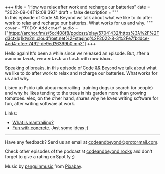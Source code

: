 +++
title = "How we relax after work and recharge our batteries"
date = "2022-09-04T12:08:39Z"
draft = false
description = """\
  In this episode of Code && Beyond we talk about what we like to do after work to relax and recharge our batteries. What works for us and why.
  """
cover = "TODO: Add cover"
audio = ["https://anchor.fm/s/5cd408f8/podcast/play/57041432/https%3A%2F%2Fd3ctxlq1ktw2nl.cloudfront.net%2Fstaging%2F2022-8-3%2Fe7fbddce-4ed4-cfee-7492-de9ed26399b0.mp3"]
+++

Hello again! It's been a while since we released an episode. But, after a
summer break, we are back on track with new ideas.
<!--more-->

Speaking of breaks, in this episode of Code && Beyond we talk about what we
like to do after work to relax and recharge our batteries. What works for us
and why.

Listen to Pablo talk about mantrailing (training dogs to search for people) and
why he likes tending to the trees in his garden more than growing tomatoes.
Alex, on the other hand, shares why he loves writing software for fun, after
writing software at work.

Links:

- [What is mantrailing?](https://www.mantrailinguk.com/post/what-is-mantrailing)
- [Fun with concrete](https://www.instructables.com/DIY-Concrete/). Just some ideas ;)

---

Have any feedback? Send us an email at
[codeandbeyond@protonmail.com](mailto:codeandbeyond@protonmail.com).

Check other episodes of the podcast at
[codeandbeyond.rocks](https://codeandbeyond.rocks/) and don't forget to give a
rating on Spotify ;)

Music by [penguinmusic](https://pixabay.com/users/penguinmusic-24940186) from
[Pixabay](https://pixabay.com/music).

